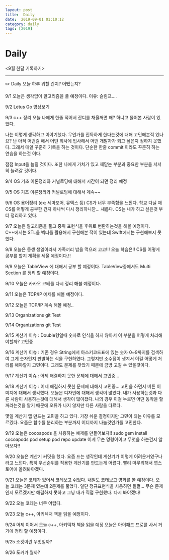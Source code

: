```yaml
---
layout: post
title:  Daily
date:  2019-09-01 01:10:12
category: daily
tags: [2019]
---
```


# Daily

<9월 한달 기록하기>

------

✏️ Daily 오늘 하루 뭐할 건지? 어땠는지?

9/1 오늘은 생각없이 알고리즘을 풀 예정이다.
이유: 슬럼프....

9/2 Letus Go 영상보기

9/3 c++ 정리
오늘 나에게 한줄 적어서 잔디를 채울꺼면 왜? 하냐고 물어본 사람이 있었다.

나는 이렇게 생각하고 이야기했다. 무언가를 진득하게 한다는것에 대해 고민해본적 있나요? 
난 아직 어떤걸 해서 어떤 회사에 입사해서 어떤 개발자가 되고 싶은지 정하지 못했다. 그래서 매일 꾸준히 기록을 하는 것이다.
단순한 한줄 commit 이라도 꾸준히 하는 연습을 하는것 이다.

점점 Input을 늘릴 것이다. 또한 나에게 가치가 있고 깨닫는 부분과 중요한 부분을 서서히 늘려갈 것이다. 

9/4 OS 기초 이론정리와 커널로딩에 대해서 시간이 되면 정리 예정

9/5 OS 기초 이론정리와 커널로딩에 대해서 계속~~

9/6 OS 용어정리 (ex: 세마포어, 뮤텍스 등)
CS가 너무 부족함을 느낀다. 학교 다닐 때 CS를 어떻게 공부한 건지 하나씩 다시 정리하니깐... 새롭다.
CS는 내가 하고 싶은것 부터 정리하고 있다.

9/7 오늘은 알고리즘을 풀고 중위 표현식을 후위로 변환하는것을 해볼 예정이다.
C++에서는 STL을 벡터를 활용해서 구현해본 적이 있는데  Swift에서는 구현해보지 못했다.

9/8 오늘은 동생 생일이라서 가족끼리 밥을 먹으러 고고!!!
오늘 학습은!! CS를 어떻게 공부를 할지 계획을 세울 예정이다.!!

9/9 오늘은 TableView 에 대해서 공부 할 예정이다.
TableView중에서도 Multi Section 를 정리 할 예정이다.

9/10 오늘은 카카오 코테를 다시 정리 해볼 예정이다.

9/11 오늘은 TCP/IP 예제를 해볼 예정이다.

9/12 오늘은 TCP/IP 계속 해볼 예정..

9/13 Organizations git Test

9/14 Organizations git Test

9/15 계산기 이슈 : Double형일때 숫자로 인식을 하지 않아서 이 부분을 어떻게 처리해야할까? 고민중

9/16 계산기 이슈 : 기존 경우 String에서 아스키코드표에 있는 숫자 0~9까지를 검색하여 그게 숫자인지 판별하는 식을 구현하였다. 그렇지만 소수점이 생겨서 이걸 어떻게 처리를 해야할지 고민이다. 그래도 문제를 찾았기 때문에 금방 고칠 수 있을것이다.

9/17 계산기 이슈 : 어제 해결하지 못한 문제에 대해서 고민중...

9/18 계산기 이슈 : 어제 해결하지 못한 문제에 대해서 고민중...
고민을 하면서 버튼 이미지에 대해서 생각했다.
오늘은 디자인에 대해서 생각이 많았다. 내가 사용하는것과 다른 사람이 사용하는것에 대해서 생각이 많아졌다.
나의 경우 이걸 누르면 어떤 동작을 할꺼라는것을 알기 때문에 오류가 나지 않지만 다른 사람을 다르다. 

몇일 계산기 앱 만드는 고민을 하고 있다.
가장 쉬운 결정이지만 고민이 되는 이유를 모르겠다. 요즘은 함수를 분리하는 부분까지 어디까지 나눌것인가를 고민한다.

9/19 오늘은 cocoapods 을 사용하는 예제를 만들어보자!!
sudo gem install cocoapods
pod setup
pod repo update
이게 무슨 명령어이고 무엇을 하는건지 알아보자!!

9/20 오늘은 계산기 커밋을 했다. 요즘 드는 생각인데 계산기가 이렇게 어려운거였구나 라고 느낀다. 
특히 우선순위를 적용한 계산기를 만드는게 어렵다.
빨리 마무리해서 앱스토어에 올려봐야겠다.

9/21 오늘은 코테가 있어서 코테보고 쉬었다.
내일도 코테보고 영화를 볼 예정이다.
오늘 코테는 3문제 였는데 2문제를 풀었다.
일단 정규표현식을 사용하면 될껄... 무슨 문제인지 모르겠지만 해결하지 못하고 그냥 내가 직접 구현했다.
다시 봐야겠다!

9/22 오늘 코테는 너무 어렵다.

9/23 오늘 c++, 아키텍처 책을 읽을 예정이다.

9/24 어제 이어서 오늘 c++, 아키텍처 책을 읽을 예정
오늘은 아이패드 프로를 사서 거기에 정리 할 예정이다.

9/25 소켓이란 무엇일까? 

9/26 도커가 뭘까?